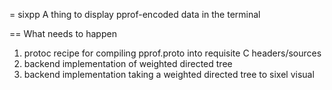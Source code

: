 = sixpp
A thing to display pprof-encoded data in the terminal

== What needs to happen
1. protoc recipe for compiling pprof.proto into requisite C headers/sources
3. backend implementation of weighted directed tree
4. backend implementation taking a weighted directed tree to sixel visual

